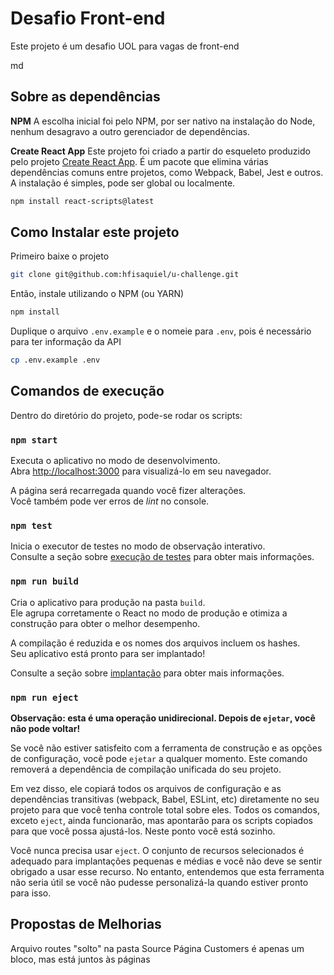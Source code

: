 # Desafio Front-end

Este projeto é um desafio UOL para vagas de front-end

md

## Sobre as dependências

**NPM**
A escolha inicial foi pelo NPM, por ser nativo na instalação do Node, nenhum desagravo a outro gerenciador de dependências.

**Create React App**
Este projeto foi criado a partir do esqueleto produzido pelo projeto [Create React App](https://create-react-app.dev/).
É um pacote que elimina várias dependências comuns entre projetos, como Webpack, Babel, Jest e outros.
A instalação é simples, pode ser global ou localmente.

```bash
npm install react-scripts@latest
```

## Como Instalar este projeto

Primeiro baixe o projeto

```bash
git clone git@github.com:hfisaquiel/u-challenge.git
```

Então, instale utilizando o NPM (ou YARN)

```bash
npm install
```

Duplique o arquivo `.env.example` e o nomeie para `.env`, pois é necessário para ter informaçâo da API

```bash
cp .env.example .env
```

## Comandos de execução

Dentro do diretório do projeto, pode-se rodar os scripts:

### `npm start`

Executa o aplicativo no modo de desenvolvimento.\
Abra [http://localhost:3000](http://localhost:3000) para visualizá-lo em seu navegador.

A página será recarregada quando você fizer alterações.\
Você também pode ver erros de _lint_ no console.

### `npm test`

Inicia o executor de testes no modo de observação interativo.\
Consulte a seção sobre [execução de testes](https://facebook.github.io/create-react-app/docs/running-tests)
para obter mais informações.

### `npm run build`

Cria o aplicativo para produção na pasta `build`.\
Ele agrupa corretamente o React no modo de produção e otimiza a construção para obter o melhor desempenho.

A compilação é reduzida e os nomes dos arquivos incluem os hashes.\
Seu aplicativo está pronto para ser implantado!

Consulte a seção sobre [implantação](https://facebook.github.io/create-react-app/docs/deployment)
para obter mais informações.

### `npm run eject`

**Observação: esta é uma operação unidirecional. Depois de `ejetar`, você não pode voltar!**

Se você não estiver satisfeito com a ferramenta de construção e as opções de configuração,
você pode `ejetar` a qualquer momento. Este comando removerá a dependência de compilação unificada
do seu projeto.

Em vez disso, ele copiará todos os arquivos de configuração e as dependências transitivas
(webpack, Babel, ESLint, etc) diretamente no seu projeto para que você tenha controle total
sobre eles. Todos os comandos, exceto `eject`, ainda funcionarão, mas apontarão para os
scripts copiados para que você possa ajustá-los. Neste ponto você está sozinho.

Você nunca precisa usar `eject`. O conjunto de recursos selecionados é adequado para implantações
pequenas e médias e você não deve se sentir obrigado a usar esse recurso. No entanto, entendemos
que esta ferramenta não seria útil se você não pudesse personalizá-la quando estiver pronto para isso.

## Propostas de Melhorias

Arquivo routes "solto" na pasta Source
Página Customers é apenas um bloco, mas está juntos às páginas
